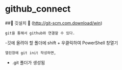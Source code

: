 # github_connect


##💐 깃설치 🐠 (http://git-scm.com.download/win)

    git을 통해서 github와 연결할 수 있다.


-깃에 올려야 할 폴더에 shift + 우클릭하여 PowerShell 창열기


    열린창에 git init 작성하면,
    
- .git 폴더가 생성됨


###
